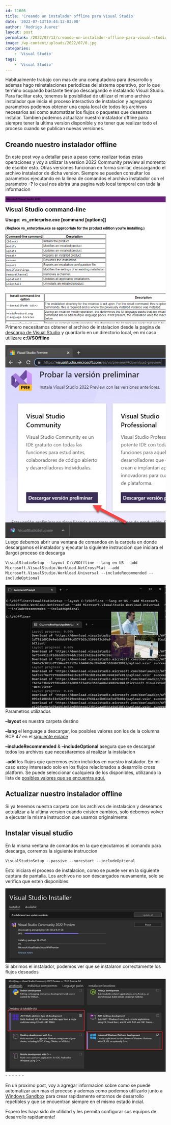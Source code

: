 ```yaml
---
id: 11606
title: 'Creando un instalador offline para Visual Studio'
date: '2022-07-13T10:44:12-03:00'
author: 'Rodrigo Juarez'
layout: post
permalink: /2022/07/13/creando-un-instalador-offline-para-visual-studio/
image: /wp-content/uploads/2022/07/0.jpg
categories:
    - 'Visual Studio'
tags:
    - 'Visual Studio'
---
```


Habitualmente trabajo con mas de una computadora para desarrollo y ademas hago reinstalaciones periodicas del sistema operativo, por lo que termino ocupando bastante tiempo descargando e instalando Visual Studio. Para facilitar esto, tenemos la posibilidad de utilizar el mismo archivo instalador que inicia el proceso interactivo de instalacion y agregando parametros podemos obtener una copia local de todos los archivos necesarios asi como automatizar los flujos o paquetes que deseamos instalar. Tambien podemos actualizar nuestro instalador offline para siempre tener la ultima version disponible y no tener que realizar todo el proceso cuando se publican nuevas versiones.

## Creando nuestro instalador offline

En este post voy a detallar paso a paso como realizar todas estas operaciones y voy a utilizar la version 2022 Community preview al momento de escribir esto. Otras versiones funcionan en forma similar, descargando el archivo instalador de dicha version. Siempre se pueden consultar los parametros ejecutando en la linea de comandos el archivo instalador con el parametro **-?** lo cual nos abrira una pagina web local temporal con toda la informacion

![](/wp-content/uploads/2022/07/image.png?resize=782%2C617&ssl=1)Primero necesitamos obtener el archivo de instalacion desde la pagina de [descarga de Visual Studio](https://visualstudio.microsoft.com/es/vs/preview/#download-preview) y guardarlo en un directorio local, en mi caso utilizare **c:\\VSOffline**

![](/wp-content/uploads/2022/07/image-1.png?resize=586%2C705&ssl=1)Luego debemos abrir una ventana de comandos en la carpeta en donde descargamos el instalador y ejecutar la siguiente instruccion que iniciara el (largo) proceso de descarga

```
VisualStudioSetup --layout C:\VSOffline --lang en-US --add Microsoft.VisualStudio.Workload.NetCrossPlat --add Microsoft.VisualStudio.Workload.Universal --includeRecommended --includeOptional
```

![](/wp-content/uploads/2022/07/image-4.png?resize=771%2C589&ssl=1)Parametros utilizados

**–layout** es nuestra carpeta destino

**–lang** el lenguage a descargar, los posibles valores son los de la columna BCP 47 en el [siguiente enlace](https://docs.microsoft.com/en-us/openspecs/office_standards/ms-oe376/6c085406-a698-4e12-9d4d-c3b0ee3dbc4a)

**–includeRecommended** &amp; **–includeOptional** asegura que se descargan todos los archivos que necesitaremos al realizar la instalacion

**-add** los flujos que queremos esten incluidos en nuestro instalador. En mi caso estoy interesado solo en los flujos relacionados a desarrollo cross platform. Se puede seleccionar cualquiera de los disponibles, utilizando la lista de [posibles valores que se encuentra aqui.](https://docs.microsoft.com/en-us/visualstudio/install/workload-component-id-vs-community?view=vs-2022)

## Actualizar nuestro instalador offline

Si ya tenemos nuestra carpeta con los archivos de instalacion y deseamos actualizar a la ultima version cuando existen cambios, solo debemos volver a ejecutar la misma instruccion que usamos originalmente.

## Instalar visual studio

En la misma ventana de comandos en la que ejecutamos el comando para descarga, corremos la siguiente instruccion

```
VisualStudioSetup --passive --norestart --includeOptional
```

Esto iniciara el proceso de instalacion, como se puede ver en la siguiente captura de pantalla. Los archivos no son descargados nuevamente, solo se verifica que esten disponibles.

![](/wp-content/uploads/2022/07/image-6.png?resize=782%2C362&ssl=1)Si abrimos el instalador, podemos ver que se instalaron correctamente los flujos deseados

![](/wp-content/uploads/2022/07/image-7.png?resize=782%2C451&ssl=1)- - - - - -

En un proximo post, voy a agregar informacion sobre como se puede automatizar aun mas el proceso y ademas como podemos utilizarlo junto a [Windows Sandbox](/2022/01/28/ejecutar-aplicaciones-en-forma-segura-con-windows-sandbox/) para crear rapidamente entornos de desarrollo repetibles y que se encuentran siempre en el mismo estado incial.

Espero les haya sido de utilidad y les permita configurar sus equipos de desarrollo rapidamente!